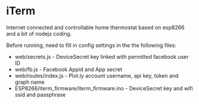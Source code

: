 # iTerm
Internet connected and controllable home thermostat based on esp8266 and a bit of nodejs coding.


Before running, need to fill in config settings in the the following files:

  - web/secrets.js  - DeviceSecret key linked with permitted facebook user ID
  - web/fb.js  - Facebook Appid and App secret
  - web/routes/index.js  - Plot.ly account username, api key, token and graph name
  - ESP8266/iterm_firmware/iterm_firmware.ino - DeviceSecret key and  wifi ssid and passphrase

